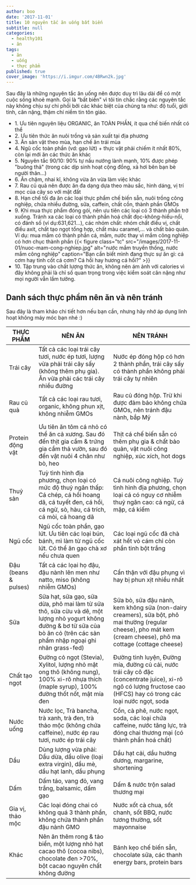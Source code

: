 ```yaml
---
author: boo
date: '2017-11-01'
title: 10 nguyên tắc ăn uống bất biến
subtitle: null
categories:
  - healthy101
  - ăn
tags:
  - ăn
  - uống
  - thực phẩm
published: true
cover_image: 'https://i.imgur.com/4BRwn2k.jpg'
---
```


Sau đây là những nguyên tắc ăn uống nên được duy trì lâu dài để có một cuộc sống khoẻ mạnh. Gọi là “bất biến" vì tôi tin chắc rằng các nguyên tắc này không chịu sự chi phối bởi các khác biệt của chúng ta như: độ tuổi, giới tính, cân nặng, thậm chí niềm tin tôn giáo.

<ul class="list pl0">
  <li class="lh-copy pv3 ba bl-0 bt-0 br-0 b--dotted b--black-30">1. Ưu tiên nguyên liệu ORGANIC, ăn TOÀN PHẦN, ít qua chế biến nhất có thể</li>
  <li class="lh-copy pv3 ba bl-0 bt-0 br-0 b--dotted b--black-30">2. Ưu tiên thức ăn nuôi trồng và sản xuất tại địa phương</li>
  <li class="lh-copy pv3 ba bl-0 bt-0 br-0 b--dotted b--black-30">3. Ăn sản vật theo mùa, hạn chế ăn trái mùa</li>
  <li class="lh-copy pv3 ba bl-0 bt-0 br-0 b--dotted b--black-30">4. Ngũ cốc toàn phần (vd: gạo lứt) + thực vật phải chiếm ít nhất 80%, còn lại mới ăn các thức ăn khác</li>
  <li class="lh-copy pv3 ba bl-0 bt-0 br-0 b--dotted b--black-30">5. <span class="bg-lightest-blue">Nguyên tắc 90/10</span>: 90% tự nấu nướng lành mạnh, 10% được phép "buông thả" (trong các dịp sinh hoạt cộng đồng, xả hơi bên bạn bè người thân…)</li>
  <li class="lh-copy pv3 ba bl-0 bt-0 br-0 b--dotted b--black-30">6. Ăn chậm, nhai kĩ, không vừa ăn vừa làm việc khác</li>
  <li class="lh-copy pv3 ba bl-0 bt-0 br-0 b--dotted b--black-30">7. Rau củ quả nên được ăn đa dạng dựa theo màu sắc, hình dáng, vị trí mọc của cây so với mặt đất</li>
  <li class="lh-copy pv3 ba bl-0 bt-0 br-0 b--dotted b--black-30">8. Hạn chế tối đa ăn các loại thực phẩm chế biến sẵn, nuôi trồng công nghiệp, chứa nhiều đường, sữa, caffein, chất cồn, thành phần GMOs</li>
  <li class="lh-copy pv3 ba bl-0 bt-0 br-0 b--dotted b--black-30">
    9. Khi mua thực phẩm đóng gói, nên ưu tiên các loại có 3 thành phần trở xuống. Tránh xa các loại có thành phần hoá chất đọc-không-hiểu-nổi, có đánh số (ví dụ:631,621…), các nhóm chất:  nhóm chất điều vị, chất điều axit, chất tạo ngọt tổng hợp, chất màu caramel,… và chất bảo quản.
    Ví dụ: mua mắm có thành phần cá, mắm, nước thay vì mắm công nghiệp có hơn chục thành phần
    {{< figure class="tc" src="/images/2017-11-01/nuoc-mam-cong-nghiep.jpg" alt="nước mắm truyền thống, nước mắm công nghiệp" caption="Bạn cần biết mình đang thực sự ăn gì: cá cơm hay tinh cốt cá cơm? Cá hồi hay hương cá hồi?" >}}
  </li>
  <li class="lh-copy pv3 bn">10. Tập trung vào chất lượng thức ăn, không nên ám ảnh với calories vì đây không phải là chỉ số quan trọng trong việc kiểm soát cân nặng như mọi người vẫn lầm tưởng.</li>
</ul>

## Danh sách thực phẩm nên ăn và nên tránh

Sau đây là tham khảo chi tiết hơn nếu bạn cần, nhưng hãy nhớ áp dụng linh hoạt không máy móc bạn nhé :)

<div class="overflow-auto">
  <table class="w-100 center collapse ba b--black-10" cellspacing="0">
    <thead>
      <tr class="triped--near-white">
        <th class="bn fw6 tl pa2 pa3-ns bg-white ttu w-30 w-20-ns">THỰC PHẨM</th>
        <th class="bn fw6 tl pa2 pa3-ns bg-white ttu">NÊN ĂN</th>
        <th class="bn fw6 tl pa2 pa3-ns bg-white ttu">NÊN TRÁNH</th>
      </tr>
    </thead>
    <tbody class="lh-copy">
      <tr class="striped--near-white">
        <td class="bn pa2 pa3-ns">Trái cây</td>
        <td class="bn pa2 pa3-ns">Tất cả các loại trái cây tươi, nước ép tươi, lượng vừa phải trái cây sấy (không thêm phụ gia). Ăn vừa phải các trái cây nhiều đường</td>
        <td class="bn pa2 pa3-ns">Nước ép đóng hộp có hơn 2 thành phần, trái cây sấy có thành phần không phải trái cây tự nhiên</td>
      </tr>
      <tr class="striped--near-white">
        <td class="bn pa2 pa3-ns">Rau củ quả</td>
        <td class="bn pa2 pa3-ns">Tất cả các loại rau tươi, organic, không phun xịt, không nhiễm GMOs</td>
        <td class="bn pa2 pa3-ns">Rau củ đóng hộp. Trừ khi được đảm bảo không chứa GMOs, nên tránh đậu nành, bắp Mỹ</td>
      </tr>
      <tr class="striped--near-white">
        <td class="bn pa2 pa3-ns">Protein động vật</td>
        <td class="bn pa2 pa3-ns">Ưu tiên ăn tôm cá nhỏ có thể ăn cả xương. Sau đó đến thịt gia cầm & trứng gia cầm thả vườn, sau đó đến vật nuôi 4 chân như bò, heo</td>
        <td class="bn pa2 pa3-ns">Thịt cá chế biến sẵn có thêm phụ gia & chất bảo quản, vật nuôi công nghiệp, xúc xích, hot dogs</td>
      </tr>
      <tr class="striped--near-white">
        <td class="bn pa2 pa3-ns">Thuỷ sản</td>
        <td class="bn pa2 pa3-ns">Tuỳ tình hình địa phương, chọn loại có mức độ thuỷ ngân thấp: Cá chép, cá hồi hoang dã, cá tuyết đen, cá hồi, cá ngừ, sò, hàu, cá trích, cá mòi, cá hoang dã </td>
        <td class="bn pa2 pa3-ns">Cá nuôi công nghiệp. Tuỳ tình hình địa phương, chọn loại cá có nguy cơ nhiễm thuỷ ngân cao: cá ngừ, cá mập, cá kiếm</td>
      </tr>
      <tr class="striped--near-white">
        <td class="bn pa2 pa3-ns">Ngũ cốc</td>
        <td class="bn pa2 pa3-ns">Ngũ cốc toàn phần, gạo lứt. Ưu tiên các loại bún, bánh, mì làm từ ngũ cốc lứt. Có thể ăn gạo chà xơ nếu chưa quen</td>
        <td class="bn pa2 pa3-ns">Các loại ngũ cốc đã chà xát hết vỏ cám chỉ còn phần tinh bột trắng</td>
      </tr>
      <tr class="striped--near-white">
        <td class="bn pa2 pa3-ns">Đậu (beans & pulses)</td>
        <td class="bn pa2 pa3-ns">Tất cả các lọai họ đậu, đậu nành lên men như natto, miso (không nhiễm GMOs)</td>
        <td class="bn pa2 pa3-ns">Cẩn thận với đậu phụng vì hay bị phun xịt nhiều nhất</td>
      </tr>
      <tr class="striped--near-white">
        <td class="bn pa2 pa3-ns">Sữa</td>
        <td class="bn pa2 pa3-ns">Sữa hạt, sữa gạo, sữa dừa, phô mai làm từ sữa thô, sữa cừu và dê, một lượng nhỏ yogurt không đường & bơ từ sữa của bò ăn cỏ (trên các sản phẩm nhập ngoại ghi nhãn grass-fed)</td>
        <td class="bn pa2 pa3-ns">Sữa bò, sữa đậu nành, kem không sữa (non-dairy creamers), sữa bột, phô mai thường (regular cheese), pho mát kem (cream cheese), phô ma cottage (cottage cheese)</td>
      </tr>
      <tr class="striped--near-white">
        <td class="bn pa2 pa3-ns">Chất tạo ngọt</td>
        <td class="bn pa2 pa3-ns">Đường cỏ ngọt (Stevia), Xylitol, lượng nhỏ mật ong thô (không nung), 100% xi-rô nhựa thích (maple syrup), 100% đường thốt nốt, mật mía đen</td>
        <td class="bn pa2 pa3-ns">Đường tinh luyện, Đường mía, đường củ cải, nước trái cây cô đặc (concentrate juice), xi-rô ngô có lượng fructose cao (HFCS) hay có trong các loại nước ngọt, soda</td>
      </tr>
      <tr class="striped--near-white">
        <td class="bn pa2 pa3-ns">Nước uống</td>
        <td class="bn pa2 pa3-ns">Nước lọc, Trà bancha, trà xanh, trà đen, trà thảo mộc (không chứa caffeine), nước ép rau tươi, nước ép trái cây</td>
        <td class="bn pa2 pa3-ns">Cồn, cà phê, nước ngọt, soda, các loại chứa caffeine, nước tăng lực, trà đóng chai thương mại (có thành phần hoá chất)</td>
      </tr>
      <tr class="striped--near-white">
        <td class="bn pa2 pa3-ns">Dầu</td>
        <td class="bn pa2 pa3-ns">Dùng lượng vừa phải: Dầu dừa, dầu olive (loại extra virgin), dầu mè, dầu hạt lanh, dầu phụng</td>
        <td class="bn pa2 pa3-ns">Dầu hạt cải, dầu hướng dương, margarine, shortening</td>
      </tr>
      <tr class="striped--near-white">
        <td class="bn pa2 pa3-ns">Dấm</td>
        <td class="bn pa2 pa3-ns">Dấm táo, vang đỏ, vang trắng, balsamic, dấm gạo</td>
        <td class="bn pa2 pa3-ns">Dấm & nước trộn salad thương mại</td>
      </tr>
      <tr class="striped--near-white">
        <td class="bn pa2 pa3-ns">Gia vị, thảo mộc</td>
        <td class="bn pa2 pa3-ns">Các loại đóng chai có không quá 3 thành phần, không chứa thành phần đậu nành GMO</td>
        <td class="bn pa2 pa3-ns">Nước xốt cà chua,  sốt chanh, sốt BBQ, nước tương thường, sốt mayonnaise</td>
      </tr>
      <tr class="striped--near-white">
        <td class="bn pa2 pa3-ns">Khác</td>
        <td class="bn pa2 pa3-ns">Nên ăn thêm rong & tảo biển, một lượng nhỏ hạt cacao thô (cocoa nibs), chocolate đen >70%, bột cacao nguyên chất không đường</td>
        <td class="bn pa2 pa3-ns">Bánh kẹo chế biến sẵn, chocolate sữa, các thanh energy bars, protein bars</td>
      </tr>
    </tbody>
  </table>
</div>
